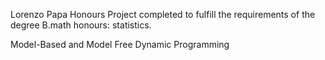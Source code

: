 Lorenzo Papa Honours Project completed to fulfill the requirements of the degree B.math honours: statistics. 

Model-Based and Model Free Dynamic Programming
